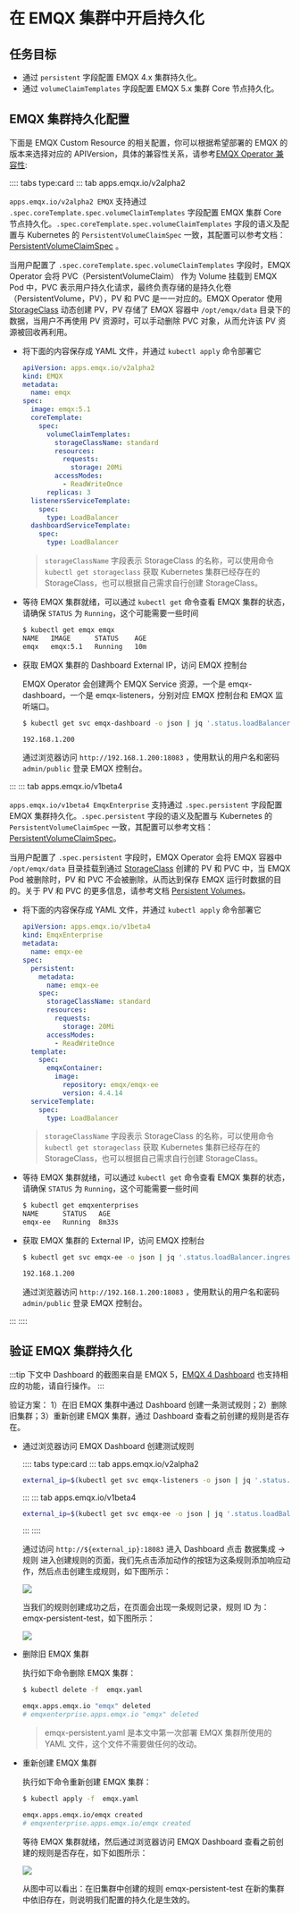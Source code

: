 # 在 EMQX 集群中开启持久化

## 任务目标

- 通过 `persistent` 字段配置 EMQX 4.x 集群持久化。
- 通过 `volumeClaimTemplates` 字段配置 EMQX 5.x 集群 Core 节点持久化。

## EMQX 集群持久化配置

下面是 EMQX Custom Resource 的相关配置，你可以根据希望部署的 EMQX 的版本来选择对应的 APIVersion，具体的兼容性关系，请参考[EMQX Operator 兼容性](../index.md):

:::: tabs type:card
::: tab apps.emqx.io/v2alpha2

`apps.emqx.io/v2alpha2 EMQX` 支持通过 `.spec.coreTemplate.spec.volumeClaimTemplates` 字段配置 EMQX 集群 Core 节点持久化。`.spec.coreTemplate.spec.volumeClaimTemplates` 字段的语义及配置与 Kubernetes 的 `PersistentVolumeClaimSpec` 一致，其配置可以参考文档：[PersistentVolumeClaimSpec](https://kubernetes.io/docs/reference/generated/kubernetes-api/v1.25/#persistentvolumeclaimspec-v1-core) 。

当用户配置了 `.spec.coreTemplate.spec.volumeClaimTemplates` 字段时，EMQX Operator 会将 PVC（PersistentVolumeClaim） 作为 Volume 挂载到 EMQX Pod 中，PVC 表示用户持久化请求，最终负责存储的是持久化卷（PersistentVolume，PV），PV 和 PVC 是一一对应的。EMQX Operator 使用 [StorageClass](https://kubernetes.io/zh-cn/docs/concepts/storage/storage-classes/) 动态创建 PV，PV 存储了 EMQX 容器中 `/opt/emqx/data` 目录下的数据，当用户不再使用 PV 资源时，可以手动删除 PVC 对象，从而允许该 PV 资源被回收再利用。

+ 将下面的内容保存成 YAML 文件，并通过 `kubectl apply` 命令部署它

  ```yaml
  apiVersion: apps.emqx.io/v2alpha2
  kind: EMQX
  metadata:
    name: emqx
  spec:
    image: emqx:5.1
    coreTemplate:
      spec:
        volumeClaimTemplates:
          storageClassName: standard
          resources:
            requests:
              storage: 20Mi
          accessModes:
            - ReadWriteOnce
        replicas: 3
    listenersServiceTemplate:
      spec:
        type: LoadBalancer
    dashboardServiceTemplate:
      spec:
        type: LoadBalancer
  ```

  > `storageClassName` 字段表示 StorageClass 的名称，可以使用命令 `kubectl get storageclass` 获取 Kubernetes 集群已经存在的 StorageClass，也可以根据自己需求自行创建 StorageClass。

+ 等待 EMQX 集群就绪，可以通过 `kubectl get` 命令查看 EMQX 集群的状态，请确保 `STATUS` 为 `Running`，这个可能需要一些时间

  ```bash
  $ kubectl get emqx emqx
  NAME   IMAGE      STATUS    AGE
  emqx   emqx:5.1   Running   10m
  ```

+ 获取 EMQX 集群的 Dashboard External IP，访问 EMQX 控制台

  EMQX Operator 会创建两个 EMQX Service 资源，一个是 emqx-dashboard，一个是 emqx-listeners，分别对应 EMQX 控制台和 EMQX 监听端口。

  ```bash
  $ kubectl get svc emqx-dashboard -o json | jq '.status.loadBalancer.ingress[0].ip'

  192.168.1.200
  ```

  通过浏览器访问 `http://192.168.1.200:18083` ，使用默认的用户名和密码 `admin/public` 登录 EMQX 控制台。

:::
::: tab apps.emqx.io/v1beta4

`apps.emqx.io/v1beta4 EmqxEnterprise` 支持通过 `.spec.persistent` 字段配置 EMQX 集群持久化。`.spec.persistent` 字段的语义及配置与 Kubernetes 的 `PersistentVolumeClaimSpec` 一致，其配置可以参考文档：[PersistentVolumeClaimSpec](https://kubernetes.io/docs/reference/generated/kubernetes-api/v1.25/#persistentvolumeclaimspec-v1-core)。

当用户配置了 `.spec.persistent` 字段时，EMQX Operator 会将 EMQX 容器中 `/opt/emqx/data` 目录挂载到通过 [StorageClass](https://kubernetes.io/zh-cn/docs/concepts/storage/storage-classes/) 创建的 PV 和 PVC 中，当 EMQX Pod 被删除时，PV 和 PVC 不会被删除，从而达到保存 EMQX 运行时数据的目的。关于 PV 和 PVC 的更多信息，请参考文档 [Persistent Volumes](https://kubernetes.io/zh-cn/docs/concepts/storage/persistent-volumes/)。

+ 将下面的内容保存成 YAML 文件，并通过 `kubectl apply` 命令部署它

  ``` yaml
  apiVersion: apps.emqx.io/v1beta4
  kind: EmqxEnterprise
  metadata:
    name: emqx-ee
  spec:
    persistent:
      metadata:
        name: emqx-ee
      spec:
        storageClassName: standard
        resources:
          requests:
            storage: 20Mi
        accessModes:
          - ReadWriteOnce
    template:
      spec:
        emqxContainer:
          image:
            repository: emqx/emqx-ee
            version: 4.4.14
    serviceTemplate:
      spec:
        type: LoadBalancer
  ```

  > `storageClassName` 字段表示 StorageClass 的名称，可以使用命令 `kubectl get storageclass` 获取 Kubernetes 集群已经存在的 StorageClass，也可以根据自己需求自行创建 StorageClass。

+ 等待 EMQX 集群就绪，可以通过 `kubectl get` 命令查看 EMQX 集群的状态，请确保 `STATUS` 为 `Running`，这个可能需要一些时间

  ```bash
  $ kubectl get emqxenterprises
  NAME      STATUS   AGE
  emqx-ee   Running  8m33s
  ```

+ 获取 EMQX 集群的 External IP，访问 EMQX 控制台

  ```bash
  $ kubectl get svc emqx-ee -o json | jq '.status.loadBalancer.ingress[0].ip'

  192.168.1.200
  ```

  通过浏览器访问 `http://192.168.1.200:18083` ，使用默认的用户名和密码 `admin/public` 登录 EMQX 控制台。

:::
::::

## 验证 EMQX 集群持久化

:::tip
下文中 Dashboard 的截图来自是 EMQX 5，[EMQX 4 Dashboard](https://docs.emqx.com/zh/enterprise/v4.4/getting-started/dashboard-ee.html#dashboard) 也支持相应的功能，请自行操作。
:::

验证方案： 1）在旧 EMQX 集群中通过 Dashboard 创建一条测试规则；2）删除旧集群；3）重新创建 EMQX 集群，通过 Dashboard 查看之前创建的规则是否存在。

+ 通过浏览器访问 EMQX Dashboard 创建测试规则

  :::: tabs type:card
  ::: tab apps.emqx.io/v2alpha2

  ```bash
  external_ip=$(kubectl get svc emqx-listeners -o json | jq '.status.loadBalancer.ingress[0].ip')
  ```
  :::
  ::: tab apps.emqx.io/v1beta4

  ```bash
  external_ip=$(kubectl get svc emqx-ee -o json | jq '.status.loadBalancer.ingress[0].ip')
  ```
  :::
  ::::

  通过访问 `http://${external_ip}:18083` 进入 Dashboard 点击 数据集成 → 规则 进入创建规则的页面，我们先点击添加动作的按钮为这条规则添加响应动作，然后点击创建生成规则，如下图所示：

  ![](./assets/configure-emqx-persistent/emqx-core-action.png)

  当我们的规则创建成功之后，在页面会出现一条规则记录，规则 ID 为：emqx-persistent-test，如下图所示：

  ![](./assets/configure-emqx-persistent/emqx-core-rule-old.png)

+ 删除旧 EMQX 集群

  执行如下命令删除 EMQX 集群：

  ```bash
  $ kubectl delete -f  emqx.yaml

  emqx.apps.emqx.io "emqx" deleted
  # emqxenterprise.apps.emqx.io "emqx" deleted
  ```

  > emqx-persistent.yaml 是本文中第一次部署 EMQX 集群所使用的 YAML 文件，这个文件不需要做任何的改动。

+ 重新创建 EMQX 集群

  执行如下命令重新创建 EMQX 集群：

  ```bash
  $ kubectl apply -f  emqx.yaml

  emqx.apps.emqx.io/emqx created
  # emqxenterprise.apps.emqx.io/emqx created
  ```

  等待 EMQX 集群就绪，然后通过浏览器访问 EMQX Dashboard 查看之前创建的规则是否存在，如下如图所示：

  ![](./assets/configure-emqx-persistent/emqx-core-rule-new.png)

  从图中可以看出：在旧集群中创建的规则 emqx-persistent-test 在新的集群中依旧存在，则说明我们配置的持久化是生效的。
